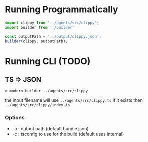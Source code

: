 # Running Programmatically

```ts
import clippy from '../agents/src/clippy';
import builder from './builder'

const outputPath = '../output/clippy.json';
builder(clippy, outputPath);
```

# Running CLI (TODO)

## TS => JSON

```
> modern-builder ../agents/src/clippy
```

the input filename will use `../agents/src/clippy.ts` if it exists then `../agents/src/clippy/index.ts`

### Options

* -o : output path (default bundle.json)
* -c : tsconfig to use for the build (default uses internal)
